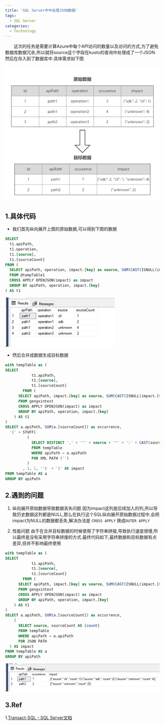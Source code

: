```yaml
---
title: 'SQL Server中中处理JSON数据'
tags:
  - SQL Server
categories:
  - Technology
---
```

&emsp;&emsp;这次的任务是需要计算Azure中每个API访问的数量以及访问的方式,为了避免数据库数据冗余,所以就将source这个字段在kusto的查询中处理成了一个JSON.然后在存入到了数据库中.具体需求如下图

![avatar](/assets/img/2021/02-27/02-27-1.png)

## 1.具体代码
- 我们首先纵向展开上图的原始数据,可以得到下图的数据
```sql
SELECT 
  t1.apiPath,
  t1.operation,
  t1.[source],
  t1.[sourceCount]
FROM (
  SELECT apiPath, operation, impact.[key] as source, SUM(CAST(ISNULL(impact.[value], 0) AS BIGINT)) AS sourceCount
  FROM @tempTable1
  CROSS APPLY OPENJSON(impact) as impact
  GROUP BY apiPath, operation, impact.[key]
) AS t1
```
![avatar](/assets/img/2021/02-27/02-27-2.png)

- 然后合并成数据生成目标数据
```sql
with tempTable as (
SELECT 
			t1.apiPath,
			t1.[source],
			t1.[sourceCount]
		FROM (
      SELECT apiPath, impact.[key] as source, SUM(CAST(ISNULL(impact.[value], 0) AS BIGINT)) AS sourceCount
      FROM gengxintest
      CROSS APPLY OPENJSON(impact) as impact
      GROUP BY apiPath, operation, impact.[key]
    ) AS t1
)
SELECT a.apiPath, SUM(a.[sourceCount]) as occurrence,
  '{' + STUFF(
          (
            SELECT DISTINCT ',' + '"' + source + '"' + ':' + CAST(sourceCount AS nvarchar)
            FROM tempTable
            WHERE apiPath = a.apiPath 
            FOR XML PATH ('')
          )
        , 1, 1, '')  + '}' AS impact
FROM tempTable AS a
GROUP BY apiPath
```

## 2.遇到的问题
1. 纵向展开原始数据导致数据丢失问题
因为impact这列是后续加入的列,所以导致历史数据这列都是NULL,那么在执行这个SQL纵向展开原始数据过程中,会把impact为NULL的数据都丢失,解决办法是
`CROSS APPLY` 换成`OUTER APPLY`

2. 性能问题
由于在合并目标数据的时候使用了字符串拼接,导致执行速度很慢,所以最终是没有采用字符串拼接的方式.最终代码如下,最终数据和目标数据有点差异,但并不影响最终使用

```sql
with tempTable as (
SELECT 
			t1.apiPath,
			t1.[source],
			t1.[sourceCount]
		FROM (
      SELECT apiPath, impact.[key] as source, SUM(CAST(ISNULL(impact.[value], 0) AS BIGINT)) AS sourceCount
      FROM gengxintest
      CROSS APPLY OPENJSON(impact) as impact
      GROUP BY apiPath, operation, impact.[key]
    ) AS t1
)
SELECT a.apiPath, SUM(a.[sourceCount]) as occurrence,
    (
      SELECT source, sourceCount AS [count]
      FROM tempTable
      WHERE apiPath = a.apiPath 
      FOR JSON PATH
  ) AS impact
FROM tempTable AS a
GROUP BY apiPath
```
![avatar](/assets/img/2021/02-27/02-27-3.png)

## 3.Ref
1.[Transact-SQL
	- SQL Server文档](https://docs.microsoft.com/en-us/sql/relational-databases/json/json-data-sql-server?view=sql-server-ver15)
